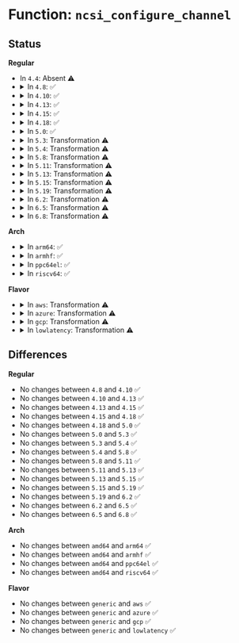 # Function: <code>ncsi_configure_channel</code>

## Status
<b>Regular</b>
<ul>
<li>
In <code>4.4</code>: Absent ⚠️
</li>
<li>
<details>
<summary>In <code>4.8</code>: ✅</summary>

```c
void ncsi_configure_channel(struct ncsi_dev_priv *ndp);
```

**Collision:** Unique Static

**Inline:** No

**Transformation:** False

**Instances:**

```
In net/ncsi/ncsi-manage.c (ffffffff8188f760)
Location: net/ncsi/ncsi-manage.c:569
Inline: False
Direct callers:
  - net/ncsi/ncsi-manage.c:ncsi_process_next_channel
  - net/ncsi/ncsi-manage.c:ncsi_dev_work
```
**Symbols:**

```
ffffffff8188f760-ffffffff8188f9d2: ncsi_configure_channel (STB_LOCAL)
```
</details>
</li>
<li>
<details>
<summary>In <code>4.10</code>: ✅</summary>

```c
void ncsi_configure_channel(struct ncsi_dev_priv *ndp);
```

**Collision:** Unique Static

**Inline:** No

**Transformation:** False

**Instances:**

```
In net/ncsi/ncsi-manage.c (ffffffff818c3b80)
Location: net/ncsi/ncsi-manage.c:642
Inline: False
Direct callers:
  - net/ncsi/ncsi-manage.c:ncsi_process_next_channel
  - net/ncsi/ncsi-manage.c:ncsi_dev_work
```
**Symbols:**

```
ffffffff818c3b80-ffffffff818c3e53: ncsi_configure_channel (STB_LOCAL)
```
</details>
</li>
<li>
<details>
<summary>In <code>4.13</code>: ✅</summary>

```c
void ncsi_configure_channel(struct ncsi_dev_priv *ndp);
```

**Collision:** Unique Static

**Inline:** No

**Transformation:** False

**Instances:**

```
In net/ncsi/ncsi-manage.c (ffffffff818ea4e0)
Location: net/ncsi/ncsi-manage.c:642
Inline: False
Direct callers:
  - net/ncsi/ncsi-manage.c:ncsi_process_next_channel
  - net/ncsi/ncsi-manage.c:ncsi_dev_work
```
**Symbols:**

```
ffffffff818ea4e0-ffffffff818ea7b8: ncsi_configure_channel (STB_LOCAL)
```
</details>
</li>
<li>
<details>
<summary>In <code>4.15</code>: ✅</summary>

```c
void ncsi_configure_channel(struct ncsi_dev_priv *ndp);
```

**Collision:** Unique Static

**Inline:** No

**Transformation:** False

**Instances:**

```
In net/ncsi/ncsi-manage.c (ffffffff8196fcb0)
Location: net/ncsi/ncsi-manage.c:760
Inline: False
Direct callers:
  - net/ncsi/ncsi-manage.c:ncsi_process_next_channel
  - net/ncsi/ncsi-manage.c:ncsi_dev_work
```
**Symbols:**

```
ffffffff8196fcb0-ffffffff81970302: ncsi_configure_channel (STB_LOCAL)
```
</details>
</li>
<li>
<details>
<summary>In <code>4.18</code>: ✅</summary>

```c
void ncsi_configure_channel(struct ncsi_dev_priv *ndp);
```

**Collision:** Unique Static

**Inline:** No

**Transformation:** False

**Instances:**

```
In net/ncsi/ncsi-manage.c (ffffffff819c93c0)
Location: net/ncsi/ncsi-manage.c:638
Inline: False
Direct callers:
  - net/ncsi/ncsi-manage.c:ncsi_process_next_channel
  - net/ncsi/ncsi-manage.c:ncsi_dev_work
```
**Symbols:**

```
ffffffff819c93c0-ffffffff819c9a2a: ncsi_configure_channel (STB_LOCAL)
```
</details>
</li>
<li>
<details>
<summary>In <code>5.0</code>: ✅</summary>

```c
void ncsi_configure_channel(struct ncsi_dev_priv *ndp);
```

**Collision:** Unique Static

**Inline:** No

**Transformation:** False

**Instances:**

```
In net/ncsi/ncsi-manage.c (ffffffff81a01960)
Location: net/ncsi/ncsi-manage.c:912
Inline: False
Direct callers:
  - net/ncsi/ncsi-manage.c:ncsi_process_next_channel
  - net/ncsi/ncsi-manage.c:ncsi_dev_work
```
**Symbols:**

```
ffffffff81a01960-ffffffff81a020e8: ncsi_configure_channel (STB_LOCAL)
```
</details>
</li>
<li>
<details>
<summary>In <code>5.3</code>: Transformation ⚠️</summary>

```c
void ncsi_configure_channel(struct ncsi_dev_priv *ndp);
```

**Collision:** Unique Static

**Inline:** No

**Transformation:** True

**Instances:**

```
In net/ncsi/ncsi-manage.c (0)
Location: net/ncsi/ncsi-manage.c:908
Inline: False
Direct callers:
  - net/ncsi/ncsi-manage.c:ncsi_process_next_channel
  - net/ncsi/ncsi-manage.c:ncsi_dev_work
```
**Symbols:**

```
ffffffff81a70a90-ffffffff81a711c3: ncsi_configure_channel (STB_LOCAL)
ffffffff81a71f23-ffffffff81a71fdd: ncsi_configure_channel.cold (STB_LOCAL)
```
</details>
</li>
<li>
<details>
<summary>In <code>5.4</code>: Transformation ⚠️</summary>

```c
void ncsi_configure_channel(struct ncsi_dev_priv *ndp);
```

**Collision:** Unique Static

**Inline:** No

**Transformation:** True

**Instances:**

```
In net/ncsi/ncsi-manage.c (0)
Location: net/ncsi/ncsi-manage.c:907
Inline: False
Direct callers:
  - net/ncsi/ncsi-manage.c:ncsi_process_next_channel
  - net/ncsi/ncsi-manage.c:ncsi_dev_work
```
**Symbols:**

```
ffffffff81aa72c0-ffffffff81aa79bf: ncsi_configure_channel (STB_LOCAL)
ffffffff81aa86e7-ffffffff81aa87a1: ncsi_configure_channel.cold (STB_LOCAL)
```
</details>
</li>
<li>
<details>
<summary>In <code>5.8</code>: Transformation ⚠️</summary>

```c
void ncsi_configure_channel(struct ncsi_dev_priv *ndp);
```

**Collision:** Unique Static

**Inline:** No

**Transformation:** True

**Instances:**

```
In net/ncsi/ncsi-manage.c (0)
Location: net/ncsi/ncsi-manage.c:934
Inline: False
Direct callers:
  - net/ncsi/ncsi-manage.c:ncsi_process_next_channel
  - net/ncsi/ncsi-manage.c:ncsi_dev_work
```
**Symbols:**

```
ffffffff81ba3190-ffffffff81ba371c: ncsi_configure_channel (STB_LOCAL)
ffffffff81ba45ed-ffffffff81ba4679: ncsi_configure_channel.cold (STB_LOCAL)
```
</details>
</li>
<li>
<details>
<summary>In <code>5.11</code>: Transformation ⚠️</summary>

```c
void ncsi_configure_channel(struct ncsi_dev_priv *ndp);
```

**Collision:** Unique Static

**Inline:** No

**Transformation:** True

**Instances:**

```
In net/ncsi/ncsi-manage.c (0)
Location: net/ncsi/ncsi-manage.c:934
Inline: False
Direct callers:
  - net/ncsi/ncsi-manage.c:ncsi_process_next_channel
  - net/ncsi/ncsi-manage.c:ncsi_dev_work
```
**Symbols:**

```
ffffffff81bb2a10-ffffffff81bb2f9c: ncsi_configure_channel (STB_LOCAL)
ffffffff81c33a5b-ffffffff81c33ae7: ncsi_configure_channel.cold (STB_LOCAL)
```
</details>
</li>
<li>
<details>
<summary>In <code>5.13</code>: Transformation ⚠️</summary>

```c
void ncsi_configure_channel(struct ncsi_dev_priv *ndp);
```

**Collision:** Unique Static

**Inline:** No

**Transformation:** True

**Instances:**

```
In net/ncsi/ncsi-manage.c (0)
Location: net/ncsi/ncsi-manage.c:940
Inline: False
Direct callers:
  - net/ncsi/ncsi-manage.c:ncsi_process_next_channel
  - net/ncsi/ncsi-manage.c:ncsi_dev_work
```
**Symbols:**

```
ffffffff81ba1a10-ffffffff81ba2022: ncsi_configure_channel (STB_LOCAL)
ffffffff81c25d6f-ffffffff81c25dfb: ncsi_configure_channel.cold (STB_LOCAL)
```
</details>
</li>
<li>
<details>
<summary>In <code>5.15</code>: Transformation ⚠️</summary>

```c
void ncsi_configure_channel(struct ncsi_dev_priv *ndp);
```

**Collision:** Unique Static

**Inline:** No

**Transformation:** True

**Instances:**

```
In net/ncsi/ncsi-manage.c (0)
Location: net/ncsi/ncsi-manage.c:992
Inline: False
Direct callers:
  - net/ncsi/ncsi-manage.c:ncsi_process_next_channel
  - net/ncsi/ncsi-manage.c:ncsi_dev_work
```
**Symbols:**

```
ffffffff81c6f430-ffffffff81c6fad8: ncsi_configure_channel (STB_LOCAL)
ffffffff81d42940-ffffffff81d429f6: ncsi_configure_channel.cold (STB_LOCAL)
```
</details>
</li>
<li>
<details>
<summary>In <code>5.19</code>: Transformation ⚠️</summary>

```c
void ncsi_configure_channel(struct ncsi_dev_priv *ndp);
```

**Collision:** Unique Static

**Inline:** No

**Transformation:** True

**Instances:**

```
In net/ncsi/ncsi-manage.c (0)
Location: net/ncsi/ncsi-manage.c:992
Inline: False
Direct callers:
  - net/ncsi/ncsi-manage.c:ncsi_process_next_channel
  - net/ncsi/ncsi-manage.c:ncsi_dev_work
```
**Symbols:**

```
ffffffff81e12fe0-ffffffff81e13630: ncsi_configure_channel (STB_LOCAL)
ffffffff81f0f2fe-ffffffff81f0f3b0: ncsi_configure_channel.cold (STB_LOCAL)
```
</details>
</li>
<li>
<details>
<summary>In <code>6.2</code>: Transformation ⚠️</summary>

```c
void ncsi_configure_channel(struct ncsi_dev_priv *ndp);
```

**Collision:** Unique Static

**Inline:** No

**Transformation:** True

**Instances:**

```
In net/ncsi/ncsi-manage.c (0)
Location: net/ncsi/ncsi-manage.c:992
Inline: False
Direct callers:
  - net/ncsi/ncsi-manage.c:ncsi_process_next_channel
  - net/ncsi/ncsi-manage.c:ncsi_process_next_channel
  - net/ncsi/ncsi-manage.c:ncsi_dev_work
```
**Symbols:**

```
ffffffff81fe9b80-ffffffff81fea234: ncsi_configure_channel (STB_LOCAL)
ffffffff820b5b1d-ffffffff820b5b40: ncsi_configure_channel.cold (STB_LOCAL)
```
</details>
</li>
<li>
<details>
<summary>In <code>6.5</code>: Transformation ⚠️</summary>

```c
void ncsi_configure_channel(struct ncsi_dev_priv *ndp);
```

**Collision:** Unique Static

**Inline:** No

**Transformation:** True

**Instances:**

```
In net/ncsi/ncsi-manage.c (0)
Location: net/ncsi/ncsi-manage.c:992
Inline: False
Direct callers:
  - net/ncsi/ncsi-manage.c:ncsi_process_next_channel
  - net/ncsi/ncsi-manage.c:ncsi_process_next_channel
  - net/ncsi/ncsi-manage.c:ncsi_dev_work
```
**Symbols:**

```
ffffffff82065e40-ffffffff820664f8: ncsi_configure_channel (STB_LOCAL)
ffffffff82137092-ffffffff821370af: ncsi_configure_channel.cold (STB_LOCAL)
```
</details>
</li>
<li>
<details>
<summary>In <code>6.8</code>: Transformation ⚠️</summary>

```c
void ncsi_configure_channel(struct ncsi_dev_priv *ndp);
```

**Collision:** Unique Static

**Inline:** No

**Transformation:** True

**Instances:**

```
In net/ncsi/ncsi-manage.c (0)
Location: net/ncsi/ncsi-manage.c:984
Inline: False
Direct callers:
  - net/ncsi/ncsi-manage.c:ncsi_process_next_channel
  - net/ncsi/ncsi-manage.c:ncsi_process_next_channel
  - net/ncsi/ncsi-manage.c:ncsi_dev_work
```
**Symbols:**

```
ffffffff82138fe0-ffffffff821396bd: ncsi_configure_channel (STB_LOCAL)
ffffffff82218ef4-ffffffff82218f11: ncsi_configure_channel.cold (STB_LOCAL)
```
</details>
</li>
</ul>
<b>Arch</b>
<ul>
<li>
<details>
<summary>In <code>arm64</code>: ✅</summary>

```c
void ncsi_configure_channel(struct ncsi_dev_priv *ndp);
```

**Collision:** Unique Static

**Inline:** No

**Transformation:** False

**Instances:**

```
In net/ncsi/ncsi-manage.c (ffff800010d7a550)
Location: net/ncsi/ncsi-manage.c:907
Inline: False
Direct callers:
  - net/ncsi/ncsi-manage.c:ncsi_process_next_channel
  - net/ncsi/ncsi-manage.c:ncsi_dev_work
```
**Symbols:**

```
ffff800010d7a550-ffff800010d7af28: ncsi_configure_channel (STB_LOCAL)
```
</details>
</li>
<li>
<details>
<summary>In <code>armhf</code>: ✅</summary>

```c
void ncsi_configure_channel(struct ncsi_dev_priv *ndp);
```

**Collision:** Unique Static

**Inline:** No

**Transformation:** False

**Instances:**

```
In net/ncsi/ncsi-manage.c (c0e75c68)
Location: net/ncsi/ncsi-manage.c:907
Inline: False
Direct callers:
  - net/ncsi/ncsi-manage.c:ncsi_process_next_channel
  - net/ncsi/ncsi-manage.c:ncsi_dev_work
```
**Symbols:**

```
c0e75c68-c0e76414: ncsi_configure_channel (STB_LOCAL)
```
</details>
</li>
<li>
<details>
<summary>In <code>ppc64el</code>: ✅</summary>

```c
void ncsi_configure_channel(struct ncsi_dev_priv *ndp);
```

**Collision:** Unique Static

**Inline:** No

**Transformation:** False

**Instances:**

```
In net/ncsi/ncsi-manage.c (c000000000eb9d50)
Location: net/ncsi/ncsi-manage.c:907
Inline: False
Direct callers:
  - net/ncsi/ncsi-manage.c:ncsi_process_next_channel
  - net/ncsi/ncsi-manage.c:ncsi_dev_work
```
**Symbols:**

```
c000000000eb9d50-c000000000eba6f0: ncsi_configure_channel (STB_LOCAL)
```
</details>
</li>
<li>
<details>
<summary>In <code>riscv64</code>: ✅</summary>

```c
void ncsi_configure_channel(struct ncsi_dev_priv *ndp);
```

**Collision:** Unique Static

**Inline:** No

**Transformation:** False

**Instances:**

```
In net/ncsi/ncsi-manage.c (ffffffe0008a8f56)
Location: net/ncsi/ncsi-manage.c:907
Inline: False
Direct callers:
  - net/ncsi/ncsi-manage.c:ncsi_process_next_channel
  - net/ncsi/ncsi-manage.c:ncsi_dev_work
```
**Symbols:**

```
ffffffe0008a8f56-ffffffe0008a95fc: ncsi_configure_channel (STB_LOCAL)
```
</details>
</li>
</ul>
<b>Flavor</b>
<ul>
<li>
<details>
<summary>In <code>aws</code>: Transformation ⚠️</summary>

```c
void ncsi_configure_channel(struct ncsi_dev_priv *ndp);
```

**Collision:** Unique Static

**Inline:** No

**Transformation:** True

**Instances:**

```
In net/ncsi/ncsi-manage.c (0)
Location: net/ncsi/ncsi-manage.c:907
Inline: False
Direct callers:
  - net/ncsi/ncsi-manage.c:ncsi_process_next_channel
  - net/ncsi/ncsi-manage.c:ncsi_dev_work
```
**Symbols:**

```
ffffffff81a46650-ffffffff81a46d4f: ncsi_configure_channel (STB_LOCAL)
ffffffff81a47a77-ffffffff81a47b31: ncsi_configure_channel.cold (STB_LOCAL)
```
</details>
</li>
<li>
<details>
<summary>In <code>azure</code>: Transformation ⚠️</summary>

```c
void ncsi_configure_channel(struct ncsi_dev_priv *ndp);
```

**Collision:** Unique Static

**Inline:** No

**Transformation:** True

**Instances:**

```
In net/ncsi/ncsi-manage.c (0)
Location: net/ncsi/ncsi-manage.c:907
Inline: False
Direct callers:
  - net/ncsi/ncsi-manage.c:ncsi_process_next_channel
  - net/ncsi/ncsi-manage.c:ncsi_dev_work
```
**Symbols:**

```
ffffffff81a03240-ffffffff81a0393f: ncsi_configure_channel (STB_LOCAL)
ffffffff81a04667-ffffffff81a04721: ncsi_configure_channel.cold (STB_LOCAL)
```
</details>
</li>
<li>
<details>
<summary>In <code>gcp</code>: Transformation ⚠️</summary>

```c
void ncsi_configure_channel(struct ncsi_dev_priv *ndp);
```

**Collision:** Unique Static

**Inline:** No

**Transformation:** True

**Instances:**

```
In net/ncsi/ncsi-manage.c (0)
Location: net/ncsi/ncsi-manage.c:907
Inline: False
Direct callers:
  - net/ncsi/ncsi-manage.c:ncsi_process_next_channel
  - net/ncsi/ncsi-manage.c:ncsi_dev_work
```
**Symbols:**

```
ffffffff81ab2500-ffffffff81ab2bff: ncsi_configure_channel (STB_LOCAL)
ffffffff81ab3927-ffffffff81ab39e1: ncsi_configure_channel.cold (STB_LOCAL)
```
</details>
</li>
<li>
<details>
<summary>In <code>lowlatency</code>: Transformation ⚠️</summary>

```c
void ncsi_configure_channel(struct ncsi_dev_priv *ndp);
```

**Collision:** Unique Static

**Inline:** No

**Transformation:** True

**Instances:**

```
In net/ncsi/ncsi-manage.c (0)
Location: net/ncsi/ncsi-manage.c:907
Inline: False
Direct callers:
  - net/ncsi/ncsi-manage.c:ncsi_process_next_channel
  - net/ncsi/ncsi-manage.c:ncsi_dev_work
```
**Symbols:**

```
ffffffff81abe8b0-ffffffff81abef9b: ncsi_configure_channel (STB_LOCAL)
ffffffff81abfcc7-ffffffff81abfd7d: ncsi_configure_channel.cold (STB_LOCAL)
```
</details>
</li>
</ul>

## Differences
<b>Regular</b>
<ul>
<li>
No changes between <code>4.8</code> and <code>4.10</code> ✅
</li>
<li>
No changes between <code>4.10</code> and <code>4.13</code> ✅
</li>
<li>
No changes between <code>4.13</code> and <code>4.15</code> ✅
</li>
<li>
No changes between <code>4.15</code> and <code>4.18</code> ✅
</li>
<li>
No changes between <code>4.18</code> and <code>5.0</code> ✅
</li>
<li>
No changes between <code>5.0</code> and <code>5.3</code> ✅
</li>
<li>
No changes between <code>5.3</code> and <code>5.4</code> ✅
</li>
<li>
No changes between <code>5.4</code> and <code>5.8</code> ✅
</li>
<li>
No changes between <code>5.8</code> and <code>5.11</code> ✅
</li>
<li>
No changes between <code>5.11</code> and <code>5.13</code> ✅
</li>
<li>
No changes between <code>5.13</code> and <code>5.15</code> ✅
</li>
<li>
No changes between <code>5.15</code> and <code>5.19</code> ✅
</li>
<li>
No changes between <code>5.19</code> and <code>6.2</code> ✅
</li>
<li>
No changes between <code>6.2</code> and <code>6.5</code> ✅
</li>
<li>
No changes between <code>6.5</code> and <code>6.8</code> ✅
</li>
</ul>
<b>Arch</b>
<ul>
<li>
No changes between <code>amd64</code> and <code>arm64</code> ✅
</li>
<li>
No changes between <code>amd64</code> and <code>armhf</code> ✅
</li>
<li>
No changes between <code>amd64</code> and <code>ppc64el</code> ✅
</li>
<li>
No changes between <code>amd64</code> and <code>riscv64</code> ✅
</li>
</ul>
<b>Flavor</b>
<ul>
<li>
No changes between <code>generic</code> and <code>aws</code> ✅
</li>
<li>
No changes between <code>generic</code> and <code>azure</code> ✅
</li>
<li>
No changes between <code>generic</code> and <code>gcp</code> ✅
</li>
<li>
No changes between <code>generic</code> and <code>lowlatency</code> ✅
</li>
</ul>
